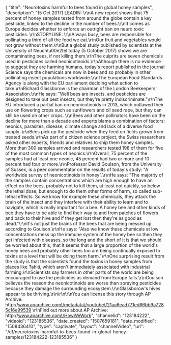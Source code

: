 {
    "title": "Neurotoxins harmful to bees found in global honey samples",
    "description": "(5 Oct 2017) LEADIN: \r\nA new report shows that 75 percent of honey samples tested from around the globe contain a key pesticide, linked to the decline in the number of bees.\r\nIt comes as Europe decides whether to enforce an outright ban on neuro toxic pesticides. \r\nSTORYLINE: \r\nAlways busy, bees are responsible for pollinating a third of all the food we eat.\r\nOur fruit and vegetables would not grow without them.\r\nBut a global study published by scientists at the University of Neuch\u00e2tel today (5 October 2017) shows we are contaminating bees, if not killing them.\r\nThe culprits are seven chemicals used in pesticides called neonicotinoids.\r\nAlthough there is no evidence to suggest they are harming humans, today's report published in the journal Science says the chemicals are now in bees and so probably in other pollinating insect populations worldwide.\r\nThe European Food Standards Agency is along with the EU parliament deciding what action to take.\r\nRichard Glassborow is the chairman of the London Beekeepers' Association.\r\nHe says: \"Well bees are insects, and pesticides are designed to take out pest insects, but they're pretty indiscriminate.\"\r\nThe EU introduced a partial ban on neonicotinoids in 2013, which outlawed their use on flowering crops such as sunflowers and oil seed rape, but they can still be used on other crops.  \r\nBees and other pollinators have been on the decline for more than a decade and experts blame a combination of factors: neonics, parasites, disease, climate change and lack of a diverse food supply. \r\nBees pick up the pesticide when they feed on fields grown from treated seeds.\r\nAs part of a citizen science project, the Swiss researchers asked other experts, friends and relatives to ship them honey samples. More than 300 samples arrived and researchers tested 198 of them for five of the most common types of neonics.\r\nOverall, 75 percent of the samples had at least one neonic, 45 percent had two or more and 10 percent had four or more.\r\nProfessor David Goulson, from the University of Sussex, is a peer commentator on the results of today's study: \"A worldwide survey of neonicotinoids in honey\".\r\nHe says: \"The majority of the samples contain concentrations which are high enough to have an effect on the bees, probably not to kill them, at least not quickly, so below the lethal dose, but enough to do them other forms of harm, so called sub-lethal effects. So we know for example these chemicals, they attack the brain of the insect and they interfere with their ability to learn and to navigate, which is really important for a bee. A honey bee and other kinds of bee they have to be able to find their way to and from patches of flowers and back to their hive and if they get lost then they're as good as dead.\"\r\nIt's not just the brains of the bees that are being messed up according to Goulson.\r\nHe says: \"Also we know these chemicals at low concentrations mess up the immune system of the honey bee so then they get infected with diseases, so the long and the short of it is that we should be worried about this, that it seems that a large proportion of the world's honey bees and probably other bees too are being continually exposed to toxins at a level that will be doing them harm.\"\r\nOne surprising result from the study is that the scientists found the toxins in honey samples from places like Tahiti, which aren't immediately associated with industrial farming.\r\nScientists say farmers in other parts of the world are being encouraged to use the pesticides as demand from Europe falls.\r\nGoulson believes the reason the neonicotinoids are worse than spraying pesticides because they damage the surrounding ecosystem.\r\nGlassborow's hives appear to be thriving.\r\n\r\n\r\nYou can license this story through AP Archive: http:\/\/www.aparchive.com\/metadata\/youtube\/21aa6ead771ed86bb9a7285c16e99539 \r\nFind out more about AP Archive: http:\/\/www.aparchive.com\/HowWeWork",
    "channelid": "123184222",
    "videoid": "123185536",
    "date_created": "1507659181",
    "date_modified": "1508436410",
    "type": "captivate",
    "layout": "channelVideo",
    "url": "\/c1\/neurotoxins-harmful-to-bees-found-in-global-honey-samples\/123184222-123185536"
}